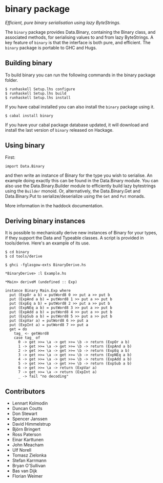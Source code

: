 # binary package #

*Efficient, pure binary serialisation using lazy ByteStrings.*

The ``binary`` package provides Data.Binary, containing the Binary class,
and associated methods, for serialising values to and from lazy
ByteStrings. 
A key feature of ``binary`` is that the interface is both pure, and efficient.
The ``binary`` package is portable to GHC and Hugs.

## Building binary ##

To build binary you can run the following commands in the binary package folder.

    $ runhaskell Setup.lhs configure
    $ runhaskell Setup.lhs build
    $ runhaskell Setup.lhs install

If you have cabal installed you can also install the ``binary`` package using it.

    $ cabal install binary

If you have your cabal package database updated, it will download and install the last
version of ``binary`` released on Hackage.

## Using binary ##

First:

    import Data.Binary

and then write an instance of Binary for the type you wish to serialise.
An example doing exactly this can be found in the Data.Binary module.
You can also use the Data.Binary.Builder module to efficiently build
lazy bytestrings using the ``Builder`` monoid. Or, alternatively, the
Data.Binary.Get and Data.Binary.Put to serialize/deserialize using
the ``Get`` and ``Put`` monads.

More information in the haddock documentation.

## Deriving binary instances ##

It is possible to mechanically derive new instances of Binary for your
types, if they support the Data and Typeable classes. A script is
provided in tools/derive. Here's an example of its use.

    $ cd binary 
    $ cd tools/derive 

    $ ghci -fglasgow-exts BinaryDerive.hs

    *BinaryDerive> :l Example.hs 

    *Main> deriveM (undefined :: Exp)

    instance Binary Main.Exp where
      put (ExpOr a b) = putWord8 0 >> put a >> put b
      put (ExpAnd a b) = putWord8 1 >> put a >> put b
      put (ExpEq a b) = putWord8 2 >> put a >> put b
      put (ExpNEq a b) = putWord8 3 >> put a >> put b
      put (ExpAdd a b) = putWord8 4 >> put a >> put b
      put (ExpSub a b) = putWord8 5 >> put a >> put b
      put (ExpVar a) = putWord8 6 >> put a
      put (ExpInt a) = putWord8 7 >> put a
      get = do
        tag_ <- getWord8
        case tag_ of
          0 -> get >>= \a -> get >>= \b -> return (ExpOr a b)
          1 -> get >>= \a -> get >>= \b -> return (ExpAnd a b)
          2 -> get >>= \a -> get >>= \b -> return (ExpEq a b)
          3 -> get >>= \a -> get >>= \b -> return (ExpNEq a b)
          4 -> get >>= \a -> get >>= \b -> return (ExpAdd a b)
          5 -> get >>= \a -> get >>= \b -> return (ExpSub a b)
          6 -> get >>= \a -> return (ExpVar a)
          7 -> get >>= \a -> return (ExpInt a)
          _ -> fail "no decoding"

## Contributors ##

* Lennart Kolmodin
* Duncan Coutts
* Don Stewart
* Spencer Janssen
* David Himmelstrup
* Björn Bringert
* Ross Paterson
* Einar Karttunen
* John Meacham
* Ulf Norell
* Tomasz Zielonka
* Stefan Karrmann
* Bryan O'Sullivan
* Bas van Dijk
* Florian Weimer
